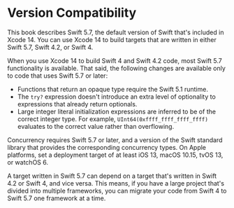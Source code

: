 

# Version Compatibility

This book describes Swift 5.7,
the default version of Swift that's included in Xcode 14.
You can use Xcode 14 to build targets
that are written in either Swift 5.7, Swift 4.2, or Swift 4.

<!--
  - test: `swift-version`
  
  ```swifttest
  >> #if swift(>=5.7.1)
  >>     print("Too new")
  >> #elseif swift(>=5.7)
  >>     print("Just right")
  >> #else
  >>     print("Too old")
  >> #endif
  << Just right
  ```
-->

When you use Xcode 14 to build Swift 4 and Swift 4.2 code,
most Swift 5.7 functionality is available.
That said,
the following changes are available only to code that uses Swift 5.7 or later:

- Functions that return an opaque type require the Swift 5.1 runtime.
- The `try?` expression doesn't introduce an extra level of optionality
  to expressions that already return optionals.
- Large integer literal initialization expressions are inferred
  to be of the correct integer type.
  For example, `UInt64(0xffff_ffff_ffff_ffff)` evaluates to the correct value
  rather than overflowing.

Concurrency requires Swift 5.7 or later,
and a version of the Swift standard library
that provides the corresponding concurrency types.
On Apple platforms, set a deployment target
of at least iOS 13, macOS 10.15, tvOS 13, or watchOS 6.

A target written in Swift 5.7 can depend on
a target that's written in Swift 4.2 or Swift 4,
and vice versa.
This means, if you have a large project
that's divided into multiple frameworks,
you can migrate your code from Swift 4 to Swift 5.7
one framework at a time.


<!--
This source file is part of the Swift.org open source project

Copyright (c) 2014 - 2022 Apple Inc. and the Swift project authors
Licensed under Apache License v2.0 with Runtime Library Exception

See https://swift.org/LICENSE.txt for license information
See https://swift.org/CONTRIBUTORS.txt for the list of Swift project authors
-->
